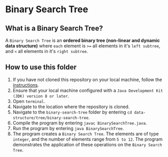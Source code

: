 # Binary Search Tree

## What is a Binary Search Tree?
A `Binary Search Tree` is an **ordered binary tree (non-linear and dynamic data structure)** where `each` element is `>=` all elements in it's `left subtree`, and `<` all elements in it's `right subtree`.

## How to use this folder
1. If you have not cloned this repository on your local machine, follow the [instructions](https://github.com/shumarb/learning#how-to-use-this-repository).
2. Ensure that your local machine configured with a `Java Development Kit (JDK) version 8 or later`.
3. Open `terminal`.
4. Navigate to the location where the repository is cloned.
5. Navigate to the `binary-search-tree` folder by entering `cd data-structure/tree/binary-search-tree`.
6. Compile the program by entering `javac BinarySearchTree.java`.
7. Run the program by entering `java BinarySearchTree`.
8. The program creates a `Binary Search Tree`. The elements are of type `integer`, and the number of elements range from `5 to 12`. The program demonstrates the application of these operations on the `Binary Search Tree`.